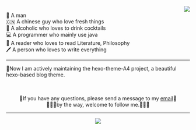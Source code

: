 
<img align="right" src="https://github-readme-stats.vercel.app/api/top-langs/?username=HiNinoJay&layout=compac" />

  


<br>
👦 A man
<br>
🇨🇳 A chinese guy who love fresh things
<br>
🍹 A alcoholic who loves to drink cocktails
<br>
💻 A programmer who mainly use java
<br>
📖 A reader who loves to read Literature, Philosophy
<br>
🖊️ A person who loves to write everything

---
🍺Now I am actively maintaining the hexo-theme-A4 project, a beautiful hexo-based blog theme.  

<br>
<br>

<div align="center">
      📧If you have any questions, please send a message to my <a href="welcome@ninojay.top">email</a>📧
      <br>
      🧑‍🤝‍🧑by the way, welcome to follow me.🧑‍🤝‍🧑
</div>

---

<div align="center">
  <img src="https://github-readme-stats.vercel.app/api?username=hininojay&show_icons=true&theme=radical" />
</div>
